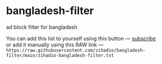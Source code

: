 # bangladesh-filter
ad block filter for bangladesh

You can add this list to yourself using this button — [subscribe](https://subscribe.adblockplus.org/?location=https://raw.githubusercontent.com/zihadio/bangladesh-filter/main/zihadio-bangladesh-filter.txt&title=zihadio-bangladesh-filter)<br>
or add it manually using this RAW link —   
`https://raw.githubusercontent.com/zihadio/bangladesh-filter/main/zihadio-bangladesh-filter.txt`
